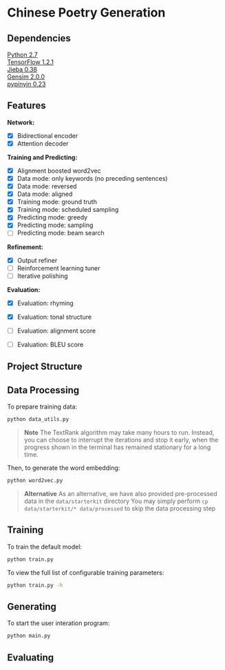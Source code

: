 # Chinese Poetry Generation


## Dependencies
[Python 2.7](https://www.python.org/download/releases/2.7/)  
[TensorFlow 1.2.1](https://www.tensorflow.org/)  
[Jieba 0.38](https://github.com/fxsjy/jieba)  
[Gensim 2.0.0](https://radimrehurek.com/gensim/)  
[pypinyin 0.23](https://pypi.python.org/pypi/pypinyin)  

## Features
**Network:**
- [x] Bidirectional encoder
- [x] Attention decoder

**Training and Predicting:**
- [x] Alignment boosted word2vec
- [x] Data mode: only keywords (no preceding sentences)
- [x] Data mode: reversed
- [x] Data mode: aligned
- [x] Training mode: ground truth
- [x] Training mode: scheduled sampling
- [x] Predicting mode: greedy
- [x] Predicting mode: sampling
- [ ] Predicting mode: beam search

**Refinement:**
- [x] Output refiner
- [ ] Reinforcement learning tuner
- [ ] Iterative polishing

**Evaluation:**
- [x] Evaluation: rhyming
- [x] Evaluation: tonal structure
- [ ] Evaluation: alignment score
- [ ] Evaluation: BLEU score


## Project Structure


## Data Processing
To prepare training data:
```sh
python data_utils.py
```

> **Note**
> The TextRank algorithm may take many hours to run.
> Instead, you can choose to interrupt the iterations and stop it early,
> when the progress shown in the terminal has remained stationary for a long time.
  
Then, to generate the word embedding:
```sh
python word2vec.py
```

> **Alternative**
> As an alternative, we have also provided pre-processed data in the `data/starterkit` directory
> You may simply perform `cp data/starterkit/* data/processed` to skip the data processing step

## Training

To train the default model:
```sh
python train.py
```

To view the full list of configurable training parameters:
```sh
python train.py -h
```


## Generating

To start the user interation program:
```sh
python main.py
```

## Evaluating

